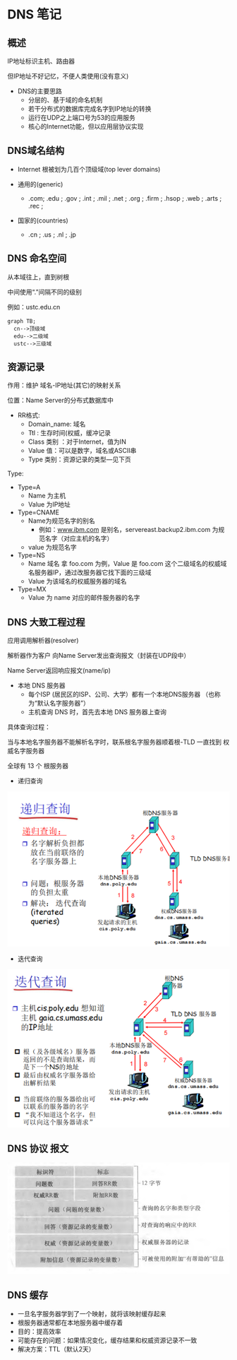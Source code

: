 # DNS 笔记

## 概述

IP地址标识主机、路由器

但IP地址不好记忆，不便人类使用(没有意义)

* DNS的主要思路
  * 分层的、基于域的命名机制
  * 若干分布式的数据库完成名字到IP地址的转换
  * 运行在UDP之上端口号为53的应用服务
  * 核心的Internet功能，但以应用层协议实现

## DNS域名结构

* Internet 根被划为几百个顶级域(top lever domains)

* 通用的(generic)
  * .com; .edu ; .gov ; .int ; .mil ; .net ; .org ; .firm ; .hsop ; .web ; .arts ; .rec ;
* 国家的(countries)
  * .cn ; .us ; .nl ; .jp

## DNS 命名空间

从本域往上，直到树根

中间使用“.”间隔不同的级别

例如：ustc.edu.cn

~~~mermaid
graph TB;
  cn-->顶级域
  edu-->二级域
  ustc-->三级域
~~~

## 资源记录

作用：维护 域名-IP地址(其它)的映射关系

位置：Name Server的分布式数据库中

* RR格式:
  * Domain_name: 域名
  * Ttl : 生存时间(权威，缓冲记录
  * Class 类别 ：对于Internet，值为IN
  * Value 值：可以是数字，域名或ASCII串
  * Type 类别：资源记录的类型—见下页

Type:

* Type=A
  * Name 为主机
  * Value 为IP地址
* Type=CNAME
  * Name为规范名字的别名
    * 例如：www.ibm.com 是别名，servereast.backup2.ibm.com 为规范名字（对应主机的名字）
  * value 为规范名字
* Type=NS
  * Name 域名  拿 foo.com 为例，Value 是 foo.com 这个二级域名的权威域名服务器IP，通过改服务器它找下面的三级域
  * Value 为该域名的权威服务器的域名
* Type=MX
  * Value 为 name 对应的邮件服务器的名字

## DNS 大致工程过程

应用调用解析器(resolver)

解析器作为客户 向Name Server发出查询报文（封装在UDP段中）

Name Server返回响应报文(name/ip)

* 本地 DNS 服务器
  * 每个ISP (居民区的ISP、公司、大学）都有一个本地DNS服务器 （也称为“默认名字服务器”）
  * 主机查询 DNS 时，首先去本地 DNS 服务器上查询



具体查询过程：

当与本地名字服务器不能解析名字时，联系根名字服务器顺着根-TLD 一直找到 权威名字服务器

全球有 13 个 根服务器

* 递归查询

![Image text](./image/1643006227(1).png)

* 迭代查询

![Image text](./image/1643006258(1).png)

## DNS 协议 报文

![Image text](./image/1643006406(1).png)

## DNS 缓存

* 一旦名字服务器学到了一个映射，就将该映射缓存起来
* 根服务器通常都在本地服务器中缓存着
* 目的：提高效率
* 可能存在的问题：如果情况变化，缓存结果和权威资源记录不一致
* 解决方案：TTL（默认2天）
